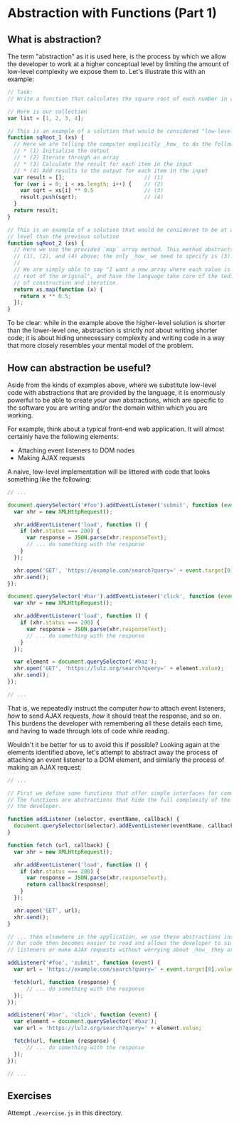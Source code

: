 # Abstraction with Functions (Part 1)

## What is abstraction?
The term "abstraction" as it is used here, is the process by which we allow the developer to work at a higher conceptual level by limiting the amount of low-level complexity we expose them to. Let's illustrate this with an example:

```js
// Task:
// Write a function that calculates the square root of each number in a collection of numbers

// Here is our collection
var list = [1, 2, 3, 4];

// This is an example of a solution that would be considered "low-level"
function sqRoot_1 (xs) {
  // Here we are telling the computer explicitly _how_ to do the following:
  // * (1) Initialise the output
  // * (2) Iterate through an array
  // * (3) Calculate the result for each item in the input
  // * (4) Add results to the output for each item in the input
  var result = [];                         // (1)
  for (var i = 0; i < xs.length; i++) {    // (2)
    var sqrt = xs[i] ** 0.5                // (3)
    result.push(sqrt);                     // (4)
  }
  return result;
}

// This is an example of a solution that would be considered to be at a higher conceptual
// level than the previous solution
function sqRoot_2 (xs) {
  // Here we use the provided `map` array method. This method abstracts away steps
  // (1), (2), and (4) above; the only _how_ we need to specify is (3).
  //
  // We are simply able to say "I want a new array where each value is the square
  // root of the original", and have the language take care of the tedious steps
  // of construction and iteration.
  return xs.map(function (x) {
    return x ** 0.5;
  });
}
```

To be clear: while in the example above the higher-level solution is shorter than the lower-level one, abstraction is strictly _not_ about writing shorter code; it is about hiding unnecessary complexity and writing code in a way that more closely resembles your mental model of the problem.

## How can abstraction be useful?
Aside from the kinds of examples above, where we substitute low-level code with abstractions that are provided by the language, it is enormously powerful to be able to create _your own_ abstractions, which are specific to the software you are writing and/or the domain within which you are working.

For example, think about a typical front-end web application. It will almost certainly have the following elements:
* Attaching event listeners to DOM nodes
* Making AJAX requests

A naive, low-level implementation will be littered with code that looks something like the following:

```js
// ...

document.querySelector('#foo').addEventListener('submit', function (event) {
  var xhr = new XMLHttpRequest();

  xhr.addEventListener('load', function () {
    if (xhr.status === 200) {
      var response = JSON.parse(xhr.responseText);
      // ... do something with the response
    }
  });

  xhr.open('GET', 'https://example.com/search?query=' + event.target[0].value);
  xhr.send();
});

document.querySelector('#bar').addEventListener('click', function (event) {
  var xhr = new XMLHttpRequest();

  xhr.addEventListener('load', function () {
    if (xhr.status === 200) {
      var response = JSON.parse(xhr.responseText);
      // ... do something with the response
    }
  });

  var element = document.querySelector('#baz');
  xhr.open('GET', 'https://lulz.org/search?query=' + element.value);
  xhr.send();
});

// ...
```

That is, we repeatedly instruct the computer _how_ to attach event listeners, _how_ to send AJAX requests, _how_ it should treat the response, and so on. This burdens the developer with remembering all these details each time, and having to wade through lots of code while reading.

Wouldn't it be better for us to avoid this if possible? Looking again at the elements identified above, let's attempt to abstract away the process of attaching an event listener to a DOM element, and similarly the process of making an AJAX request:

```js
// ...

// First we define some functions that offer simple interfaces for common tasks.
// The functions are abstractions that hide the full complexity of the task from
// the developer.

function addListener (selector, eventName, callback) {
  document.querySelector(selector).addEventListener(eventName, callback);
}

function fetch (url, callback) {
  var xhr = new XMLHttpRequest();

  xhr.addEventListener('load', function () {
    if (xhr.status === 200) {
      var response = JSON.parse(xhr.responseText);
      return callback(response);
    }
  });

  xhr.open('GET', url);
  xhr.send();
}

// ... then elsewhere in the application, we use these abstractions instead.
// Our code then becomes easier to read and allows the developer to simply add
// listeners or make AJAX requests without worrying about _how_ they are made.

addListener('#foo', 'submit', function (event) {
  var url = 'https://example.com/search?query=' + event.target[0].value;

  fetch(url, function (response) {
      // ... do something with the response
  });
});

addListener('#bar', 'click', function (event) {
  var element = document.querySelector('#baz');
  var url = 'https://lulz.org/search?query=' + element.value;

  fetch(url, function (response) {
      // ... do something with the response
  });
});

// ...
```

## Exercises
Attempt `./exercise.js` in this directory.
